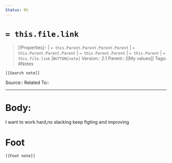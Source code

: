 ```yaml
---
Status: 0%
---
```

# `= this.file.link`
>[!Properties]- | `= this.Parent.Parent.Parent.Parent` |  `= this.Parent.Parent.Parent` | `= this.Parent.Parent` | `= this.Parent` | `= this.file.link` |`BUTTON[note]` 
>Version:: 2.1
>Parent:: [[My values]]
>Tags: #Notes
```meta-bind-embed
[[Search note]]
```
Source::
Related To::
***
# Body:

I want to work hard,no slacking keep figting and improving







# Foot
```meta-bind-embed
[[Foot note]]
``` 